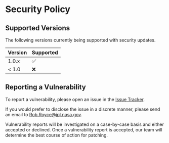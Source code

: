 # Security Policy

## Supported Versions

The following versions currently being supported with security updates.

| Version | Supported          |
| ------- | ------------------ |
| 1.0.x   | :white_check_mark: |
| < 1.0   | :x:                |


## Reporting a Vulnerability

To report a vulnerability, please open an issue in the 
[Issue Tracker](https://github.com/nasa-jpl/rosa/issues).

If you would prefer to disclose the issue in a discrete manner, please send an email 
to [Rob.Royce@jpl.nasa.gov](mailto:Rob.Royce@jpl.nasa.gov).

Vulnerability reports will be investigated on a case-by-case basis and either accepted
or declined. Once a vulnerability report is accepted, our team will determine the
best course of action for patching.
